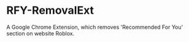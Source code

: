 # RFY-RemovalExt
A Google Chrome Extension, which removes 'Recommended For You' section on website Roblox.
